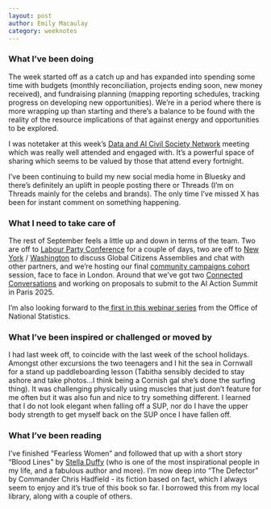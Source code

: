 ```yaml
---
layout: post
author: Emily Macaulay
category: weeknotes
---
```

### What I’ve been doing
The week started off as a catch up and has expanded into spending some time with budgets (monthly reconciliation, projects ending soon, new money received), and fundraising planning (mapping reporting schedules, tracking progress on developing new opportunities). We’re in a period where there is more wrapping up than starting and there’s a balance to be found with the reality of the resource implications of that against energy and opportunities to be explored. 

I was notetaker at this week’s [Data and AI Civil Society Network](https://data-and-ai-cso-network.org/) meeting which was really well attended and engaged with. It’s a powerful space of sharing which seems to be valued by those that attend every fortnight.

I’ve been continuing to build my new social media home in Bluesky and there’s definitely an uplift in people posting there or Threads (I’m on Threads mainly for the celebs and brands). The only time I’ve missed X has been for instant comment on something happening.

### What I need to take care of
The rest of September feels a little up and down in terms of the team. Two are off to [Labour Party Conference](https://connectedbydata.org/events/2024-09-22-labour-conference) for a couple of days, two are off to [New York](https://connectedbydata.org/events/2024-09-20-tech-salon-nyc-global-deliberation-ai) / [Washington](https://connectedbydata.org/events/2024-09-24-gca-ai-washington-roundtable) to discuss Global Citizens Assemblies and chat with other partners, and we’re hosting our final [community campaigns cohort](https://connectedbydata.org/projects/2023-catalysing-communities) session, face to face in London. Around that we’ve got two [Connected Conversations](https://connectedbydata.org/projects/2023-connected-conversations) and working on proposals to submit to the AI Action Summit in Paris 2025.

I’m also looking forward to the[ first in this webinar series](https://www.eventbrite.com/cc/bringing-data-to-life-3538779?utm-campaign=social&utm-content=creatorshare&utm-medium=discovery&utm-term=odclsxcollection&utm-source=cp&aff=escb) from the Office of National Statistics. 

### What I’ve been inspired or challenged or moved by
I had last week off, to coincide with the last week of the school holidays. Amongst other excursions the two teenagers and I hit the sea in Cornwall for a stand up paddleboarding lesson (Tabitha sensibly decided to stay ashore and take photos…I think being a Cornish gal she’s done the surfing thing). It was challenging physically using muscles that just don’t feature for me often but it was also fun and nice to try something different. I learned that I do not look elegant when falling off a SUP, nor do I have the upper body strength to get myself back on the SUP once I have fallen off. 

### What I’ve been reading
I’ve finished “Fearless Women” and followed that up with a short story “Blood Lines” by [Stella Duffy](https://stelladuffy.blog/) (who is one of the most inspirational people in my life, and a fabulous author and more). I’m now deep into “The Defector” by Commander Chris Hadfield - its fiction based on fact, which I always seem to enjoy and it’s true of this book so far. I borrowed this from my local library, along with a couple of others.